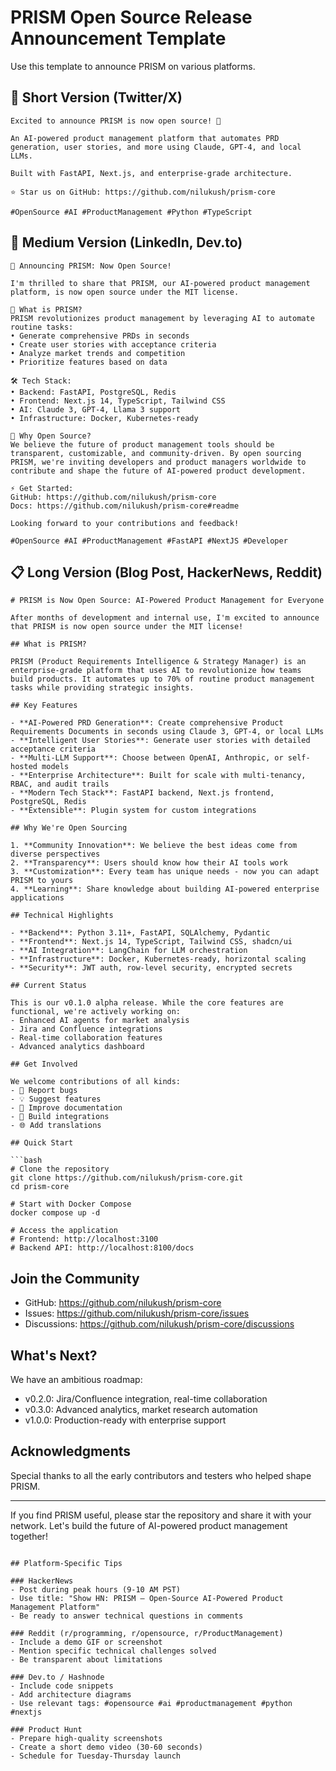 # PRISM Open Source Release Announcement Template

Use this template to announce PRISM on various platforms.

## 🚀 Short Version (Twitter/X)

```
Excited to announce PRISM is now open source! 🎉

An AI-powered product management platform that automates PRD generation, user stories, and more using Claude, GPT-4, and local LLMs.

Built with FastAPI, Next.js, and enterprise-grade architecture.

⭐ Star us on GitHub: https://github.com/nilukush/prism-core

#OpenSource #AI #ProductManagement #Python #TypeScript
```

## 📰 Medium Version (LinkedIn, Dev.to)

```
🎉 Announcing PRISM: Now Open Source!

I'm thrilled to share that PRISM, our AI-powered product management platform, is now open source under the MIT license.

🤖 What is PRISM?
PRISM revolutionizes product management by leveraging AI to automate routine tasks:
• Generate comprehensive PRDs in seconds
• Create user stories with acceptance criteria
• Analyze market trends and competition
• Prioritize features based on data

🛠️ Tech Stack:
• Backend: FastAPI, PostgreSQL, Redis
• Frontend: Next.js 14, TypeScript, Tailwind CSS
• AI: Claude 3, GPT-4, Llama 3 support
• Infrastructure: Docker, Kubernetes-ready

🎯 Why Open Source?
We believe the future of product management tools should be transparent, customizable, and community-driven. By open sourcing PRISM, we're inviting developers and product managers worldwide to contribute and shape the future of AI-powered product development.

⚡ Get Started:
GitHub: https://github.com/nilukush/prism-core
Docs: https://github.com/nilukush/prism-core#readme

Looking forward to your contributions and feedback!

#OpenSource #AI #ProductManagement #FastAPI #NextJS #Developer
```

## 📋 Long Version (Blog Post, HackerNews, Reddit)

```
# PRISM is Now Open Source: AI-Powered Product Management for Everyone

After months of development and internal use, I'm excited to announce that PRISM is now open source under the MIT license!

## What is PRISM?

PRISM (Product Requirements Intelligence & Strategy Manager) is an enterprise-grade platform that uses AI to revolutionize how teams build products. It automates up to 70% of routine product management tasks while providing strategic insights.

## Key Features

- **AI-Powered PRD Generation**: Create comprehensive Product Requirements Documents in seconds using Claude 3, GPT-4, or local LLMs
- **Intelligent User Stories**: Generate user stories with detailed acceptance criteria
- **Multi-LLM Support**: Choose between OpenAI, Anthropic, or self-hosted models
- **Enterprise Architecture**: Built for scale with multi-tenancy, RBAC, and audit trails
- **Modern Tech Stack**: FastAPI backend, Next.js frontend, PostgreSQL, Redis
- **Extensible**: Plugin system for custom integrations

## Why We're Open Sourcing

1. **Community Innovation**: We believe the best ideas come from diverse perspectives
2. **Transparency**: Users should know how their AI tools work
3. **Customization**: Every team has unique needs - now you can adapt PRISM to yours
4. **Learning**: Share knowledge about building AI-powered enterprise applications

## Technical Highlights

- **Backend**: Python 3.11+, FastAPI, SQLAlchemy, Pydantic
- **Frontend**: Next.js 14, TypeScript, Tailwind CSS, shadcn/ui
- **AI Integration**: LangChain for LLM orchestration
- **Infrastructure**: Docker, Kubernetes-ready, horizontal scaling
- **Security**: JWT auth, row-level security, encrypted secrets

## Current Status

This is our v0.1.0 alpha release. While the core features are functional, we're actively working on:
- Enhanced AI agents for market analysis
- Jira and Confluence integrations
- Real-time collaboration features
- Advanced analytics dashboard

## Get Involved

We welcome contributions of all kinds:
- 🐛 Report bugs
- 💡 Suggest features
- 📖 Improve documentation
- 🧩 Build integrations
- 🌐 Add translations

## Quick Start

```bash
# Clone the repository
git clone https://github.com/nilukush/prism-core.git
cd prism-core

# Start with Docker Compose
docker compose up -d

# Access the application
# Frontend: http://localhost:3100
# Backend API: http://localhost:8100/docs
```

## Join the Community

- GitHub: https://github.com/nilukush/prism-core
- Issues: https://github.com/nilukush/prism-core/issues
- Discussions: https://github.com/nilukush/prism-core/discussions

## What's Next?

We have an ambitious roadmap:
- v0.2.0: Jira/Confluence integration, real-time collaboration
- v0.3.0: Advanced analytics, market research automation
- v1.0.0: Production-ready with enterprise support

## Acknowledgments

Special thanks to all the early contributors and testers who helped shape PRISM.

---

If you find PRISM useful, please star the repository and share it with your network. Let's build the future of AI-powered product management together!
```

## Platform-Specific Tips

### HackerNews
- Post during peak hours (9-10 AM PST)
- Use title: "Show HN: PRISM – Open-Source AI-Powered Product Management Platform"
- Be ready to answer technical questions in comments

### Reddit (r/programming, r/opensource, r/ProductManagement)
- Include a demo GIF or screenshot
- Mention specific technical challenges solved
- Be transparent about limitations

### Dev.to / Hashnode
- Include code snippets
- Add architecture diagrams
- Use relevant tags: #opensource #ai #productmanagement #python #nextjs

### Product Hunt
- Prepare high-quality screenshots
- Create a short demo video (30-60 seconds)
- Schedule for Tuesday-Thursday launch